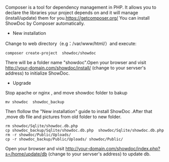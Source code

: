 ﻿Composer is a tool for dependency management in PHP. It allows you to declare the libraries your project depends on and it will manage (install/update) them for you.https://getcomposer.org/
You can install ShowDoc by Composer automatically.

- New installation

 Change to web directory（e.g：/var/www/html/）and execute:

 ```
 composer create-project  showdoc/showdoc
 ```
There will be a folder name "showdoc".Open your browser and visit 
http://your-domain.com/showdoc/install/ (change to your servser's address) to initialize ShowDoc.

- Upgrade

 Stop apache or nginx , and move showdoc folder to bakup
 ```
 mv showdoc  showdoc_backup 
 ```
Then flollow the "New installation" guide to install ShowDoc .After that ,move db file and pictures from old folder to new folder.
```
rm showdoc/Sqlite/showdoc.db.php
cp showdoc_backup/Sqlite/showdoc.db.php  showdoc/Sqlite/showdoc.db.php
rm -r showdoc/Public/Uploads/
cp -r showdoc_backup/Public/Uploads/ showdoc/Public/
```
Open your browser and visit 
http://your-domain.com/showdoc/index.php?s=/home/update/db (change to your servser's address) to update db.


